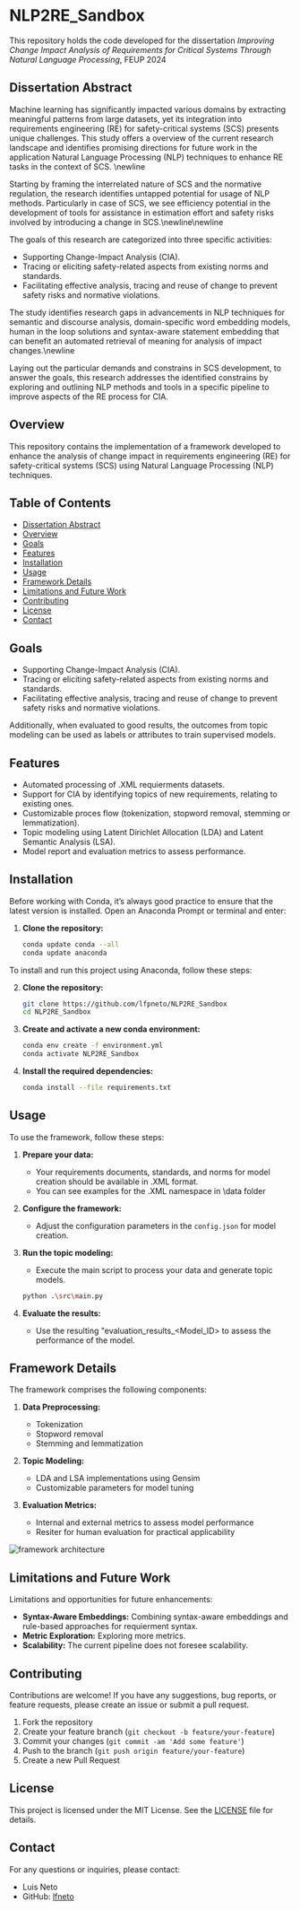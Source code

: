 # NLP2RE_Sandbox

This repository holds the code developed for the dissertation *Improving Change Impact Analysis of Requirements for Critical Systems Through Natural Language Processing*, FEUP 2024

## Dissertation Abstract

Machine learning has significantly impacted various domains by extracting meaningful patterns from large datasets, yet its integration into requirements engineering (RE) for safety-critical systems (SCS) presents unique challenges. This study offers a overview of the current research landscape and identifies promising directions for future work in the application Natural Language Processing (NLP) techniques to enhance RE tasks in the context of SCS. \newline

Starting by framing the interrelated nature of SCS  and the normative regulation, the research identifies untapped potential for usage of NLP methods. Particularly in case of SCS, we see efficiency potential in the development of tools for assistance in estimation effort and safety risks involved by introducing a change in SCS.\newline\newline

The goals of this research are categorized into three specific activities:

- Supporting Change-Impact Analysis (CIA).
- Tracing or eliciting safety-related aspects from existing norms and standards.
- Facilitating effective analysis, tracing and reuse of change to prevent safety risks and normative violations.

The study identifies research gaps in advancements in NLP techniques for semantic and discourse analysis, domain-specific word embedding models, human in the loop solutions and syntax-aware statement embedding that can benefit an automated retrieval of meaning for analysis of impact changes.\newline

Laying out the particular demands and constrains in SCS development, to answer the goals, this research addresses the identified constrains by exploring and outlining  NLP methods and tools in a specific pipeline to improve aspects of the RE process for CIA.

## Overview

This repository contains the implementation of a framework developed to enhance the analysis of change impact in requirements engineering (RE) for safety-critical systems (SCS) using Natural Language Processing (NLP) techniques.

## Table of Contents

- [Dissertation Abstract](#dissertation-abstract)
- [Overview](#overview)
- [Goals](#goals)
- [Features](#features)
- [Installation](#installation)
- [Usage](#usage)
- [Framework Details](#framework-details)
- [Limitations and Future Work](#limitations-and-future-work)
- [Contributing](#contributing)
- [License](#license)
- [Contact](#contact)

## Goals

- Supporting Change-Impact Analysis (CIA).
- Tracing or eliciting safety-related aspects from existing norms and standards.
- Facilitating effective analysis, tracing and reuse of change to prevent safety risks and normative violations.

Additionally, when evaluated to good results, the outcomes from topic modeling can be used as labels or attributes to train supervised models.

## Features

- Automated processing of .XML requierments datasets.
- Support for CIA by identifying topics of new requirements, relating to existing ones.
- Customizable proces flow (tokenization, stopword removal, stemming or lemmatization).
- Topic modeling using Latent Dirichlet Allocation (LDA) and Latent Semantic Analysis (LSA).
- Model report and evaluation metrics to assess performance.

## Installation

Before working with Conda, it’s always good practice to ensure that the latest version is installed. Open an Anaconda Prompt or terminal and enter:

1. **Clone the repository:**

    ```bash
    conda update conda --all
    conda update anaconda

To install and run this project using Anaconda, follow these steps:

2. **Clone the repository:**

    ```bash
    git clone https://github.com/lfpneto/NLP2RE_Sandbox
    cd NLP2RE_Sandbox
    ```

3. **Create and activate a new conda environment:**

    ```bash
    conda env create -f environment.yml
    conda activate NLP2RE_Sandbox
    ```

4. **Install the required dependencies:**

    ```bash
    conda install --file requirements.txt
    ```

## Usage

To use the framework, follow these steps:

1. **Prepare your data:**
   - Your requirements documents, standards, and norms for model creation should be available in .XML format.
   - You can see examples for the .XML namespace in \data folder

2. **Configure the framework:**
   - Adjust the configuration parameters in the `config.json` for model creation.

3. **Run the topic modeling:**
   - Execute the main script to process your data and generate topic models.

    ```bash
    python .\src\main.py
    ```

4. **Evaluate the results:**
   - Use the resulting "evaluation_results_<Model_ID> to assess the performance of the model.

## Framework Details

The framework comprises the following components:

1. **Data Preprocessing:**
   - Tokenization
   - Stopword removal
   - Stemming and lemmatization

2. **Topic Modeling:**
   - LDA and LSA implementations using Gensim
   - Customizable parameters for model tuning

3. **Evaluation Metrics:**
   - Internal and external metrics to assess model performance
   - Resiter for human evaluation for practical applicability

![framework architecture](documentation/architecture.png)

## Limitations and Future Work

Limitations and opportunities for future enhancements:

- **Syntax-Aware Embeddings:** Combining syntax-aware embeddings and rule-based approaches for requierment syntax.
- **Metric Exploration:** Exploring more metrics.
- **Scalability:** The current pipeline does not foresee scalability.

## Contributing

Contributions are welcome! If you have any suggestions, bug reports, or feature requests, please create an issue or submit a pull request.

1. Fork the repository
2. Create your feature branch (`git checkout -b feature/your-feature`)
3. Commit your changes (`git commit -am 'Add some feature'`)
4. Push to the branch (`git push origin feature/your-feature`)
5. Create a new Pull Request

## License

This project is licensed under the MIT License. See the [LICENSE](LICENSE) file for details.

## Contact

For any questions or inquiries, please contact:

- Luis Neto
- GitHub: [lfneto](https://github.com/lfpneto)
